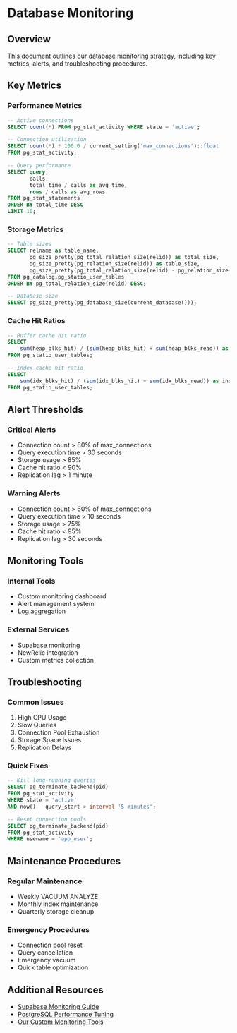 # Database Monitoring

## Overview

This document outlines our database monitoring strategy, including key metrics, alerts, and troubleshooting procedures.

## Key Metrics

### Performance Metrics
```sql
-- Active connections
SELECT count(*) FROM pg_stat_activity WHERE state = 'active';

-- Connection utilization
SELECT count(*) * 100.0 / current_setting('max_connections')::float 
FROM pg_stat_activity;

-- Query performance
SELECT query, 
       calls, 
       total_time / calls as avg_time,
       rows / calls as avg_rows
FROM pg_stat_statements 
ORDER BY total_time DESC 
LIMIT 10;
```

### Storage Metrics
```sql
-- Table sizes
SELECT relname as table_name,
       pg_size_pretty(pg_total_relation_size(relid)) as total_size,
       pg_size_pretty(pg_relation_size(relid)) as table_size,
       pg_size_pretty(pg_total_relation_size(relid) - pg_relation_size(relid)) as index_size
FROM pg_catalog.pg_statio_user_tables
ORDER BY pg_total_relation_size(relid) DESC;

-- Database size
SELECT pg_size_pretty(pg_database_size(current_database()));
```

### Cache Hit Ratios
```sql
-- Buffer cache hit ratio
SELECT 
    sum(heap_blks_hit) / (sum(heap_blks_hit) + sum(heap_blks_read)) as cache_hit_ratio
FROM pg_statio_user_tables;

-- Index cache hit ratio
SELECT 
    sum(idx_blks_hit) / (sum(idx_blks_hit) + sum(idx_blks_read)) as index_hit_ratio
FROM pg_statio_user_tables;
```

## Alert Thresholds

### Critical Alerts
- Connection count > 80% of max_connections
- Query execution time > 30 seconds
- Storage usage > 85%
- Cache hit ratio < 90%
- Replication lag > 1 minute

### Warning Alerts
- Connection count > 60% of max_connections
- Query execution time > 10 seconds
- Storage usage > 75%
- Cache hit ratio < 95%
- Replication lag > 30 seconds

## Monitoring Tools

### Internal Tools
- Custom monitoring dashboard
- Alert management system
- Log aggregation

### External Services
- Supabase monitoring
- NewRelic integration
- Custom metrics collection

## Troubleshooting

### Common Issues
1. High CPU Usage
2. Slow Queries
3. Connection Pool Exhaustion
4. Storage Space Issues
5. Replication Delays

### Quick Fixes
```sql
-- Kill long-running queries
SELECT pg_terminate_backend(pid) 
FROM pg_stat_activity 
WHERE state = 'active' 
AND now() - query_start > interval '5 minutes';

-- Reset connection pools
SELECT pg_terminate_backend(pid) 
FROM pg_stat_activity 
WHERE usename = 'app_user';
```

## Maintenance Procedures

### Regular Maintenance
- Weekly VACUUM ANALYZE
- Monthly index maintenance
- Quarterly storage cleanup

### Emergency Procedures
- Connection pool reset
- Query cancellation
- Emergency vacuum
- Quick table optimization

## Additional Resources

- [Supabase Monitoring Guide](https://supabase.com/docs/guides/platform/monitoring)
- [PostgreSQL Performance Tuning](https://www.postgresql.org/docs/current/performance-tips.html)
- [Our Custom Monitoring Tools](./monitoring-tools.md)
